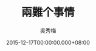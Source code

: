 ---
issue: 152
title: 兩難个事情
author: 吳秀梅
language: 南四縣
date: 2015-12-17T00:00:00.000+08:00
topic: 新知
difficulty: 1
wikidata: Q98095993
wikidata_link: https://www.wikidata.org/wiki/Q98095993
author_wikidata_link: https://www.wikidata.org/wiki/Q98096267
author_wikidata: Q98096267
---
